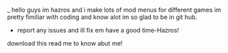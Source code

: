 _ hello guys im hazros and i make lots of mod menus for different games im pretty fimiliar with coding and know alot im so glad to be in git hub.
- report any issues and ill fix em have a good time-Hazros!

download this read me to know abut me!
